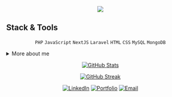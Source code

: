 <div align="center">
  <img src="https://readme-typing-svg.herokuapp.com?font=Fira+Code&duration=3000&pause=1000&color=7F00FF&center=true&vCenter=true&width=435&lines=Hi+there%2C+I'm+Dasi+Hayu+%F0%9F%91%8B;Website+Developer;Always+learning+new+things" />
</div>

## Stack & Tools

<div align="center">

`PHP` `JavaScript` `NextJS` `Laravel` `HTML` `CSS` `MySQL` `MongoDB`

</div>

<details>
<summary>More about me</summary>

```javascript
const dasi = {
    location: "Indonesia",
    current: "Website Developer",
    focus: "Creating meaningful web solutions",
    hobbies: ["Coding", "Learning New Tech", "Problem Solving"]
}
```

</details>

<div align="center">

[![GitHub Stats](https://github-readme-stats.vercel.app/api?username=dasihayu&show_icons=true&theme=tokyonight&hide_border=true&bg_color=00000000)](https://github.com/dasihayu)

[![GitHub Streak](https://github-readme-streak-stats.herokuapp.com?user=dasihayu&theme=tokyonight&hide_border=true&background=00000000)](https://github.com/dasihayu)

[![LinkedIn](https://img.shields.io/badge/LinkedIn-Connect-0077B5?style=flat&logo=linkedin)](linkedin.com/in/dasi-hayupermana-b96882263)
[![Portfolio](https://img.shields.io/badge/Portfolio-Visit-181717?style=flat&logo=github)](dasihayu.github.io)
[![Email](https://img.shields.io/badge/Email-Contact-D14836?style=flat&logo=gmail)](mailto:dasihayu1307@gmail.com)

</div>
